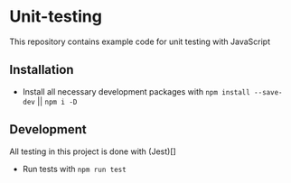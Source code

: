 # Unit-testing

This repository contains example code for unit testing with JavaScript

## Installation

- Install all necessary development packages with `npm install --save-dev` || `npm i -D`

## Development

All testing in this project is done with (Jest)[]

- Run tests with `npm run test`
